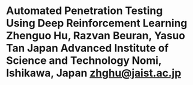 # Automated Penetration Testing Using Deep Reinforcement Learning Zhenguo Hu, Razvan Beuran, Yasuo Tan Japan Advanced Institute of Science and Technology Nomi, Ishikawa, Japan zhghu@jaist.ac.jp

